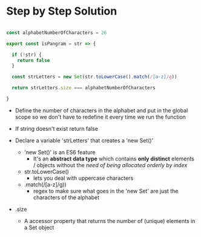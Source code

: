 # Step by Step Solution

`````javascript

const alphabetNumberOfCharacters = 26

export const isPangram = str => {

  if (!str) {
    return false
  }

  const strLetters = new Set(str.toLowerCase().match(/[a-z]/g))

  return strLetters.size === alphabetNumberOfCharacters

}
`````

* Define the number of characters in the alphabet and put in the global scope so we don't have to redefine it every time we run the function

* If string doesn't exist return false

* Declare a variable 'strLetters' that creates a 'new Set()'
  * 'new Set()' is an ES6 feature
    * It's an **abstract data type** which contains **only distinct** elements / objects without the *need of being allocated orderly by index*
  * str.toLowerCase()
    * lets you deal with uppercase characters
  * .match(/[a-z]/g))
    * regex to make sure what goes in the 'new Set' are just the characters of the alphabet

* .size
  * A accessor property that returns the number of (unique) elements in a Set object

